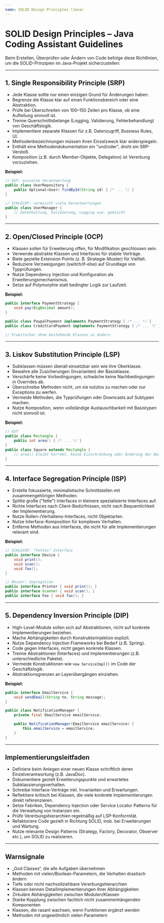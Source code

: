 ```yaml
---
name: SOLID Design Principles (Java)
---
```


# SOLID Design Principles – Java Coding Assistant Guidelines

Beim Erstellen, Überprüfen oder Ändern von Code befolge diese Richtlinien, um die SOLID-Prinzipien im Java-Projekt sicherzustellen:

---

## 1. Single Responsibility Principle (SRP)

- Jede Klasse sollte nur einen einzigen Grund für Änderungen haben.
- Begrenze die Klasse klar auf einen Funktionsbereich oder eine Abstraktion.
- Prüfe bei Überschreiten von 100–150 Zeilen pro Klasse, ob eine Aufteilung sinnvoll ist.
- Trenne Querschnittsbelange (Logging, Validierung, Fehlerbehandlung) von Geschäftslogik.
- Implementiere separate Klassen für z.B. Datenzugriff, Business Rules, UI.
- Methodenbezeichnungen müssen ihren Einzelzweck klar widerspiegeln.
- Enthält eine Methodendokumentation ein "und/oder", droht ein SRP-Verstoß.
- Komposition (z.B. durch Member-Objekte, Delegation) ist Vererbung vorzuziehen.

**Beispiel:**
```java
// GUT: einzelne Verantwortung
public class UserRepository {
    public Optional<User> findById(String id) { /* ... */ }
}

// SCHLECHT: vermischt viele Verantwortungen
public class UserManager {
    // Datenhaltung, Validierung, Logging usw. gemischt
}
```

---

## 2. Open/Closed Principle (OCP)

- Klassen sollen für Erweiterung offen, für Modifikation geschlossen sein.
- Verwende abstrakte Klassen und Interfaces für stabile Verträge.
- Biete gezielte Extension Points (z. B. Strategie-Muster) für Vielfalt.
- Reduziere Verzweigungen (switch/if-else) auf Grundlage von Typprüfungen.
- Nutze Dependency Injection und Konfiguration als Erweiterungsmechanismus.
- Setze auf Polymorphie statt bedingter Logik zur Laufzeit.

**Beispiel:**
```java
public interface PaymentStrategy {
    void pay(BigDecimal amount);
}

public class PaypalPayment implements PaymentStrategy { /* ... */ }
public class CreditCardPayment implements PaymentStrategy { /* ... */ }

// Erweiterbar ohne bestehende Klassen zu ändern
```

---

## 3. Liskov Substitution Principle (LSP)

- Subklassen müssen überall einsetzbar sein wie ihre Oberklasse.
- Bewahre alle Zusicherungen (Invarianten) der Basisklasse.
- Verschärfe keine Vorbedingungen, schwäche keine Nachbedingungen in Overrides ab.
- Überschreibe Methoden nicht, um sie nutzlos zu machen oder nur Exceptions zu werfen.
- Vermeide Methoden, die Typprüfungen oder Downcasts auf Subtypen machen.
- Nutze Komposition, wenn vollständige Austauschbarkeit mit Basistypen nicht sinnvoll ist.

**Beispiel:**
```java
// GUT
public class Rectangle {
    public int area() { /* ... */ }
}
public class Square extends Rectangle {
    // area() bleibt korrekt, keine Einschränkung oder Änderung der Basisklassenverträge
}
```

---

## 4. Interface Segregation Principle (ISP)

- Erstelle fokussierte, minimalistische Schnittstellen mit zusammengehörigen Methoden.
- Splitte große ("fette") Interfaces in kleinere spezialisierte Interfaces auf.
- Richte Interfaces nach Client-Bedürfnissen, nicht nach Bequemlichkeit der Implementierung.
- Nutze Rollen-/Verhaltens-Interfaces, nicht Objektarten.
- Nutze Interface-Komposition für komplexes Verhalten.
- Entferne Methoden aus Interfaces, die nicht für alle Implementierungen relevant sind.

**Beispiel:**
```java
// SCHLECHT: "Fettes" Interface
public interface Device {
    void print();
    void scan();
    void fax();
}

// Besser: Segregation
public interface Printer { void print(); }
public interface Scanner { void scan(); }
public interface Fax { void fax(); }
```

---

## 5. Dependency Inversion Principle (DIP)

- High-Level-Module sollen sich auf Abstraktionen, nicht auf konkrete Implementierungen beziehen.
- Mache Abhängigkeiten durch Konstruktorinjektion explizit.
- Nutze Dependency Injection Frameworks bei Bedarf (z.B. Spring).
- Code gegen Interfaces, nicht gegen konkrete Klassen.
- Trenne Abstraktionen (Interfaces) und Implementierungen (z.B. unterschiedliche Pakete).
- Vermeide Konstruktionen wie `new ServiceImpl()` im Code der Geschäftslogik.
- Abstraktionsgrenzen an Layerübergängen einziehen.

**Beispiel:**
```java
public interface EmailService {
    void sendEmail(String to, String message);
}

public class NotificationManager {
    private final EmailService emailService;

    public NotificationManager(EmailService emailService) {
        this.emailService = emailService;
    }
}
```

---

## Implementierungsleitfaden

- Definiere beim Anlegen einer neuen Klasse schriftlich deren Einzelverantwortung (z.B. JavaDoc).
- Dokumentiere gezielt Erweiterungspunkte und erwartetes Subklassierungsverhalten.
- Schreibe Interface-Verträge inkl. Invarianten und Erwartungen.
- Reflektiere kritisch bei Klassen, die viele konkrete Implementierungen direkt referenzieren.
- Setze Fabriken, Dependency Injection oder Service Locator Patterns für die Verwaltung von Instanzen ein.
- Prüfe Vererbungshierarchien regelmäßig auf LSP-Konformität.
- Refaktoriere Code gezielt in Richtung SOLID, insb. bei Erweiterungen und Wartung.
- Nutze relevante Design Patterns (Strategy, Factory, Decorator, Observer etc.), um SOLID zu realisieren.

---

## Warnsignale

- „God Classes“, die alle Aufgaben übernehmen
- Methoden mit vielen/Boolean-Parametern, die Verhalten drastisch ändern
- Tiefe oder nicht nachvollziehbare Vererbungshierarchien
- Klassen kennen Detailimplementierungen ihrer Abhängigkeiten
- Zirkuläre Abhängigkeiten zwischen Modulen/Klassen
- Starke Kopplung zwischen fachlich nicht zusammenhängenden Komponenten
- Klassen, die rasant wachsen, wenn Funktionen ergänzt werden
- Methoden mit ungewöhnlich vielen Parametern
